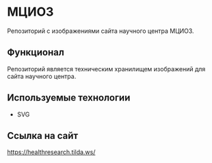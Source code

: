# МЦИОЗ

Репозиторий с изображениями сайта научного центра МЦИОЗ. 

## Функционал

Репозиторий является техническим хранилищем изображений для сайта научного центра.

## Используемые технологии

- SVG

## Ссылка на сайт

https://healthresearch.tilda.ws/
